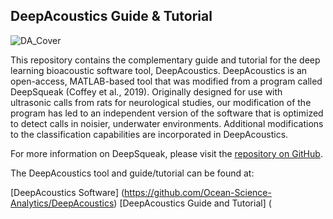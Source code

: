 ## DeepAcoustics Guide & Tutorial

![DA_Cover](https://github.com/user-attachments/assets/5f95eb9d-77e1-413e-a591-ebc9122c4ffe)

This repository contains the complementary guide and tutorial for the deep learning bioacoustic software tool, DeepAcoustics. DeepAcoustics is an open-access, MATLAB-based tool that was modified from a program called DeepSqueak (Coffey et al., 2019). 
Originally designed for use with ultrasonic calls from rats for neurological studies, our modification of the program has led to an independent version of the software that is optimized to detect calls in noisier, underwater environments. 
Additional modifications to the classification capabilities are incorporated in DeepAcoustics. 

For more information on DeepSqueak, please visit the [repository on GitHub](https://github.com/DrCoffey/DeepSqueak). 

The DeepAcoustics tool and guide/tutorial can be found at:

[DeepAcoustics Software] (https://github.com/Ocean-Science-Analytics/DeepAcoustics)
[DeepAcoustics Guide and Tutorial] (
